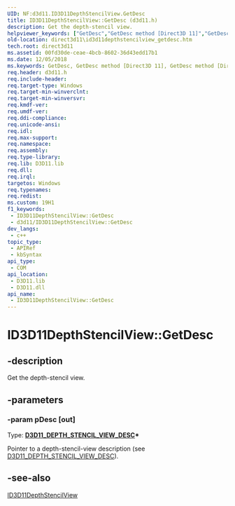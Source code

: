 ```yaml
---
UID: NF:d3d11.ID3D11DepthStencilView.GetDesc
title: ID3D11DepthStencilView::GetDesc (d3d11.h)
description: Get the depth-stencil view.
helpviewer_keywords: ["GetDesc","GetDesc method [Direct3D 11]","GetDesc method [Direct3D 11]","ID3D11DepthStencilView interface","ID3D11DepthStencilView interface [Direct3D 11]","GetDesc method","ID3D11DepthStencilView.GetDesc","ID3D11DepthStencilView::GetDesc","a6b6e6e5-533d-8ea1-7645-eae1b36b5a5a","d3d11/ID3D11DepthStencilView::GetDesc","direct3d11.id3d11depthstencilview_getdesc"]
old-location: direct3d11\id3d11depthstencilview_getdesc.htm
tech.root: direct3d11
ms.assetid: 00fd30de-ceae-4bcb-8602-36d43edd17b1
ms.date: 12/05/2018
ms.keywords: GetDesc, GetDesc method [Direct3D 11], GetDesc method [Direct3D 11],ID3D11DepthStencilView interface, ID3D11DepthStencilView interface [Direct3D 11],GetDesc method, ID3D11DepthStencilView.GetDesc, ID3D11DepthStencilView::GetDesc, a6b6e6e5-533d-8ea1-7645-eae1b36b5a5a, d3d11/ID3D11DepthStencilView::GetDesc, direct3d11.id3d11depthstencilview_getdesc
req.header: d3d11.h
req.include-header: 
req.target-type: Windows
req.target-min-winverclnt: 
req.target-min-winversvr: 
req.kmdf-ver: 
req.umdf-ver: 
req.ddi-compliance: 
req.unicode-ansi: 
req.idl: 
req.max-support: 
req.namespace: 
req.assembly: 
req.type-library: 
req.lib: D3D11.lib
req.dll: 
req.irql: 
targetos: Windows
req.typenames: 
req.redist: 
ms.custom: 19H1
f1_keywords:
 - ID3D11DepthStencilView::GetDesc
 - d3d11/ID3D11DepthStencilView::GetDesc
dev_langs:
 - c++
topic_type:
 - APIRef
 - kbSyntax
api_type:
 - COM
api_location:
 - D3D11.lib
 - D3D11.dll
api_name:
 - ID3D11DepthStencilView::GetDesc
---
```


# ID3D11DepthStencilView::GetDesc


## -description

Get the depth-stencil view.

## -parameters

### -param pDesc [out]

Type: <b><a href="/windows/desktop/api/d3d11/ns-d3d11-d3d11_depth_stencil_view_desc">D3D11_DEPTH_STENCIL_VIEW_DESC</a>*</b>

Pointer to a depth-stencil-view description (see <a href="/windows/desktop/api/d3d11/ns-d3d11-d3d11_depth_stencil_view_desc">D3D11_DEPTH_STENCIL_VIEW_DESC</a>).

## -see-also

<a href="/windows/desktop/api/d3d11/nn-d3d11-id3d11depthstencilview">ID3D11DepthStencilView</a>


